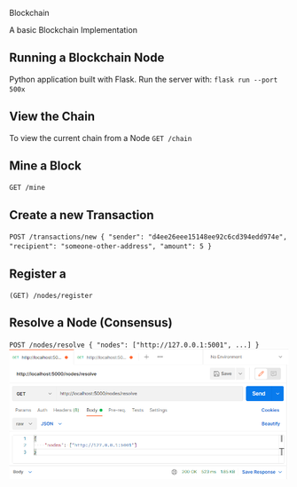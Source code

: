 Blockchain

A basic Blockchain Implementation

## Running a Blockchain Node
Python application built with Flask. Run the server with:
`flask run --port 500x`

## View the Chain
To view the current chain from a Node
`GET /chain`

## Mine a Block
`GET /mine`

## Create a new Transaction
`POST /transactions/new
{
 "sender": "d4ee26eee15148ee92c6cd394edd974e",
 "recipient": "someone-other-address",
 "amount": 5
}
`

## Register a 
`(GET) /nodes/register`

## Resolve a Node (Consensus)
`POST /nodes/resolve
{
    "nodes": ["http://127.0.0.1:5001", ...]
}
`
![img.png](./docs/img.png)